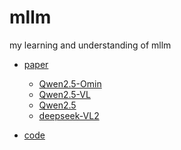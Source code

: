# mllm
my learning and understanding of mllm <br>
- [paper][1]
  - [Qwen2.5-Omin][3]
  - [Qwen2.5-VL][4]
  - [Qwen2.5][5]
  - [deepseek-VL2][6]
  
- [code][2]

[1]:https://github.com/yuan-qi5/mllm/tree/main/paper
[2]:https://github.com/yuan-qi5/mllm/tree/main/code
[3]:https://github.com/yuan-qi5/mllm/blob/main/paper/Qwen2.5-Omni.md
[4]:https://github.com/yuan-qi5/mllm/blob/main/paper/Qwen2.5-VL.md
[5]:https://github.com/yuan-qi5/mllm/blob/main/paper/Qwen2.5.md
[6]:https://github.com/yuan-qi5/mllm/blob/main/paper/deepseek-VL2.md

